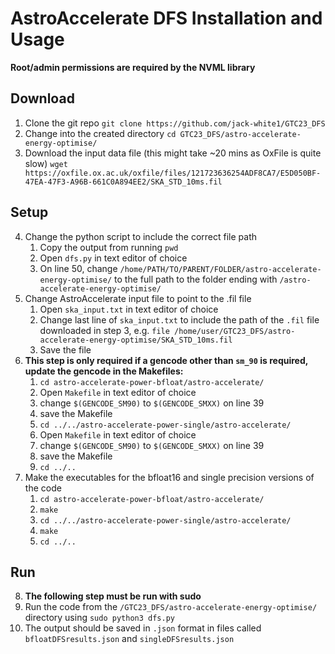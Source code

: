 # AstroAccelerate DFS Installation and Usage

**Root/admin permissions are required by the NVML library**

## Download
1. Clone the git repo 
`git clone https://github.com/jack-white1/GTC23_DFS`
2. Change into the created directory 
`cd GTC23_DFS/astro-accelerate-energy-optimise/`
3. Download the input data file (this might take ~20 mins as OxFile is quite slow)
`wget https://oxfile.ox.ac.uk/oxfile/files/121723636254ADF8CA7/E5D050BF-47EA-47F3-A96B-661C0A894EE2/SKA_STD_10ms.fil`

## Setup
4. Change the python script to include the correct file path
    1. Copy the output from running `pwd`
    2. Open `dfs.py` in text editor of choice
    3. On line 50, change `/home/PATH/TO/PARENT/FOLDER/astro-accelerate-energy-optimise/` to the full path to the folder ending with `/astro-accelerate-energy-optimise/`
5. Change AstroAccelerate input file to point to the .fil file
    1. Open `ska_input.txt` in text editor of choice
    2.  Change last line of `ska_input.txt` to include the path of the `.fil` file downloaded in step 3, e.g. `file /home/user/GTC23_DFS/astro-accelerate-energy-optimise/SKA_STD_10ms.fil`
    3. Save the file
6. **This step is only required if a gencode other than `sm_90` is required, update the gencode in the Makefiles:**
    1. `cd astro-accelerate-power-bfloat/astro-accelerate/`
    2. Open `Makefile` in text editor of choice
    3. change `$(GENCODE_SM90)` to `$(GENCODE_SMXX)` on line 39
    4. save the Makefile
    5. `cd ../../astro-accelerate-power-single/astro-accelerate/`
    6. Open `Makefile` in text editor of choice
    7. change `$(GENCODE_SM90)` to `$(GENCODE_SMXX)` on line 39
    8. save the Makefile
    9. `cd ../..`
7. Make the executables for the bfloat16 and single precision versions of the code
	1. `cd astro-accelerate-power-bfloat/astro-accelerate/`
	2. `make`
	3. `cd ../../astro-accelerate-power-single/astro-accelerate/`
	4. `make`
	5. `cd ../..`

## Run
8. **The following step must be run with sudo**
9. Run the code from the `/GTC23_DFS/astro-accelerate-energy-optimise/` directory using `sudo python3 dfs.py`
10. The output should be saved in `.json` format in files called `bfloatDFSresults.json` and `singleDFSresults.json`

   
